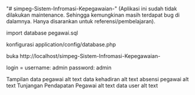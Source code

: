 "# simpeg-Sistem-Infromasi-Kepegawaian-" (Aplikasi ini sudah tidak dilakukan maintenance. Sehingga kemungkinan masih terdapat bug di dalamnya. Hanya disarankan untuk referensi/pembelajaran).

import database pegawai.sql

konfigurasi application/config/database.php

buka http://localhost/simpeg-Sistem-Infromasi-Kepegawaian-

login = username: admin password: admin

Tampilan
data pegawai alt text data kehadiran alt text absensi pegawai alt text Tunjangan Pendapatan Pegawai alt text data user alt text
